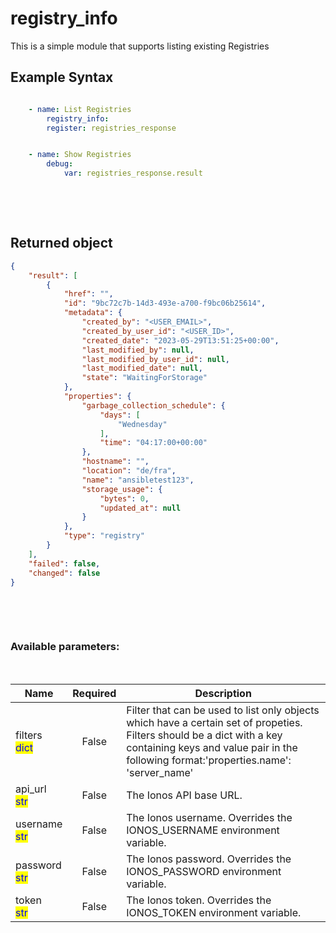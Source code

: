 # registry_info

This is a simple module that supports listing existing Registries

## Example Syntax


```yaml

    - name: List Registries
        registry_info:
        register: registries_response


    - name: Show Registries
        debug:
            var: registries_response.result

```

&nbsp;

&nbsp;
## Returned object
```json
{
    "result": [
        {
            "href": "",
            "id": "9bc72c7b-14d3-493e-a700-f9bc06b25614",
            "metadata": {
                "created_by": "<USER_EMAIL>",
                "created_by_user_id": "<USER_ID>",
                "created_date": "2023-05-29T13:51:25+00:00",
                "last_modified_by": null,
                "last_modified_by_user_id": null,
                "last_modified_date": null,
                "state": "WaitingForStorage"
            },
            "properties": {
                "garbage_collection_schedule": {
                    "days": [
                        "Wednesday"
                    ],
                    "time": "04:17:00+00:00"
                },
                "hostname": "",
                "location": "de/fra",
                "name": "ansibletest123",
                "storage_usage": {
                    "bytes": 0,
                    "updated_at": null
                }
            },
            "type": "registry"
        }
    ],
    "failed": false,
    "changed": false
}

```

&nbsp;

&nbsp;
### Available parameters:
&nbsp;

<table data-full-width="true">
  <thead>
    <tr>
      <th width="22.8vw">Name</th>
      <th width="10.8vw" align="center">Required</th>
      <th>Description</th>
    </tr>
  </thead>
  <tbody>
  <tr>
  <td>filters<br/><mark style="color:blue;">dict</mark></td>
  <td align="center">False</td>
  <td>Filter that can be used to list only objects which have a certain set of propeties. Filters should be a dict with a key containing keys and value pair in the following format:'properties.name': 'server_name'</td>
  </tr>
  <tr>
  <td>api_url<br/><mark style="color:blue;">str</mark></td>
  <td align="center">False</td>
  <td>The Ionos API base URL.</td>
  </tr>
  <tr>
  <td>username<br/><mark style="color:blue;">str</mark></td>
  <td align="center">False</td>
  <td>The Ionos username. Overrides the IONOS_USERNAME environment variable.</td>
  </tr>
  <tr>
  <td>password<br/><mark style="color:blue;">str</mark></td>
  <td align="center">False</td>
  <td>The Ionos password. Overrides the IONOS_PASSWORD environment variable.</td>
  </tr>
  <tr>
  <td>token<br/><mark style="color:blue;">str</mark></td>
  <td align="center">False</td>
  <td>The Ionos token. Overrides the IONOS_TOKEN environment variable.</td>
  </tr>
  </tbody>
</table>
